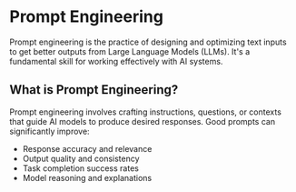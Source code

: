 # Prompt Engineering

Prompt engineering is the practice of designing and optimizing text inputs to get better outputs from Large Language Models (LLMs). It's a fundamental skill for working effectively with AI systems.

## What is Prompt Engineering?

Prompt engineering involves crafting instructions, questions, or contexts that guide AI models to produce desired responses. Good prompts can significantly improve:

- Response accuracy and relevance
- Output quality and consistency
- Task completion success rates
- Model reasoning and explanations
